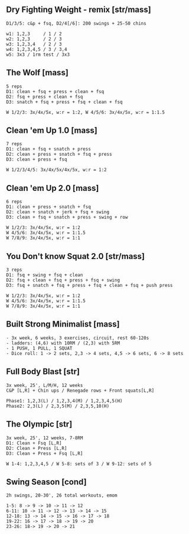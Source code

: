 ## Dry Fighting Weight - remix [str/mass]
```
D1/3/5: c&p + fsq, D2/4[/6]: 200 swings + 25-50 chins

w1: 1,2,3     / 1 / 2
w2: 1,2,3     / 2 / 3
w3: 1,2,3,4   / 2 / 3
w4: 1,2,3,4,5 / 3 / 3,4
w5: 3x3 / 1rm test / 3x3
```

## The Wolf [mass]
```
5 reps
D1: clean + fsq + press + clean + fsq
D2: fsq + press + clean + fsq
D3: snatch + fsq + press + fsq + clean + fsq

W 1/2/3: 3x/4x/5x, w:r = 1:2, W 4/5/6: 3x/4x/5x, w:r = 1:1.5
```

## Clean 'em Up 1.0 [mass]
```
7 reps
D1: clean + fsq + snatch + press
D2: clean + press + snatch + fsq + press
D3: clean + press + fsq

W 1/2/3/4/5: 3x/4x/5x/4x/5x, w:r = 1:2
```

## Clean 'em Up 2.0 [mass]
```
6 reps
D1: clean + press + snatch + fsq
D2: clean + snatch + jerk + fsq + swing
D3: clean + fsq + snatch + press + swing + row

W 1/2/3: 3x/4x/5x, w:r = 1:2
W 4/5/6: 3x/4x/5x, w:r = 1:1.5
W 7/8/9: 3x/4x/5x, w:r = 1:1
```

## You Don't know Squat 2.0 [str/mass]
```
3 reps
D1: fsq + swing + fsq + clean
D2: fsq + clean + fsq + press + fsq + swing
D3: fsq + snatch + fsq + press + fsq + clean + fsq + push press

W 1/2/3: 3x/4x/5x, w:r = 1:2
W 4/5/6: 3x/4x/5x, w:r = 1:1.5
W 7/8/9: 3x/4x/5x, w:r = 1:1
```

## Built Strong Minimalist [mass]
```
- 3x week, 6 weeks, 3 exercises, circuit, rest 60-120s
- ladders: (4,6) with 10RM / (2,3) with 5RM
- 1 PUSH, 1 PULL, 1 SQUAT
- Dice roll: 1 -> 2 sets, 2,3 -> 4 sets, 4,5 -> 6 sets, 6 -> 8 sets
```

## Full Body Blast [str]
```
3x week, 25', L/M/H, 12 weeks
C&P [L,R] + Chin ups / Renegade rows + Front squats[L,R]

Phase1: 1,2,3(L) / 1,2,3,4(M) / 1,2,3,4,5(H)
Phase2: 2,3(L) / 2,3,5(M) / 2,3,5,10(H)
```

## The Olympic [str]
```
3x week, 25', 12 weeks, 7-8RM
D1: Clean + Fsq [L,R]
D2: Clean + Press [L,R]
D3: Clean + Press + Fsq [L,R]

W 1-4: 1,2,3,4,5 / W 5-8: sets of 3 / W 9-12: sets of 5
```

## Swing Season [cond]
```
2h swings, 20-30', 26 total workouts, emom

1-5: 8 -> 9 -> 10 -> 11 -> 12
6-11: 10 -> 11 -> 12 -> 13 -> 14 -> 15
12-18: 13 -> 14 -> 15 -> 16 -> 17 -> 18
19-22: 16 -> 17 -> 18 -> 19 -> 20
23-26: 18-> 19 -> 20 -> 21
```
